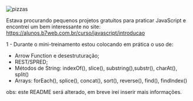 ![pizzas](https://user-images.githubusercontent.com/59096165/84930296-6ba19500-b0a7-11ea-8269-ecbeb6d9c307.PNG)


Estava procurando pequenos projetos gratuitos para praticar JavaScript e encontrei um bem interessante no site: https://alunos.b7web.com.br/curso/javascript/introducao




1 - Durante o mini-treinamento estou colocando em prática o uso de:
- Arrow Function e desestruturação;
- REST/SPRED;
- Métodos de String: indexOf(), slice(), substring(),substr(), charAt(), split()
- Arrays: forEach(), splice(), concat(), sort(), reverse(), find(), findIndex()

obs: este README será alterado, em breve irei inserir mais informações.

